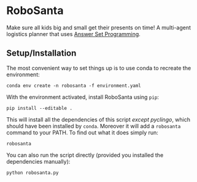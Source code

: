 # RoboSanta
Make sure all kids big and small get their presents on time!
A multi-agent logistics planner that uses [Answer Set Programming](https://en.wikipedia.org/wiki/Answer_set_programming).

## Setup/Installation
The most convenient way to set things up is to use conda to recreate the environment:
```
conda env create -n robosanta -f environment.yaml
```

With the environment activated, install RoboSanta using `pip`:
```
pip install --editable .
```
This will install all the dependencies of this script *except pyclingo*, which should have been installed by `conda`.
Moreover it will add a `robosanta` command to your PATH.
To find out what it does simply run:
```
robosanta
```

You can also run the script directly (provided you installed the dependencies manually):
```
python robosanta.py
```
